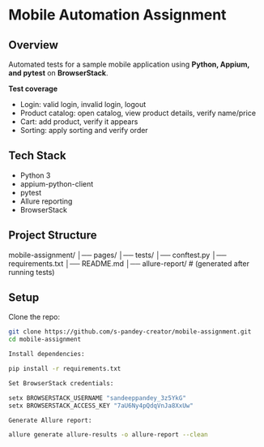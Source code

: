 # Mobile Automation Assignment

##  Overview
Automated tests for a sample mobile application using **Python, Appium, and pytest** on **BrowserStack**.

**Test coverage**
- Login: valid login, invalid login, logout  
- Product catalog: open catalog, view product details, verify name/price  
- Cart: add product, verify it appears  
- Sorting: apply sorting and verify order

##  Tech Stack
- Python 3
- appium-python-client
- pytest
- Allure reporting
- BrowserStack

##  Project Structure
mobile-assignment/
│── pages/
│── tests/
│── conftest.py
│── requirements.txt
│── README.md
│── allure-report/ # (generated after running tests)

##  Setup
 Clone the repo:
```bash
git clone https://github.com/s-pandey-creator/mobile-assignment.git
cd mobile-assignment

Install dependencies:

pip install -r requirements.txt

Set BrowserStack credentials:

setx BROWSERSTACK_USERNAME "sandeeppandey_3z5YkG"
setx BROWSERSTACK_ACCESS_KEY "7aU6Ny4pQdqVnJa8XxUw"

Generate Allure report:

allure generate allure-results -o allure-report --clean